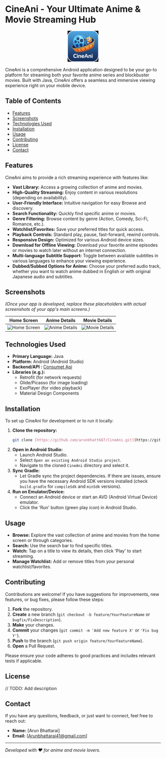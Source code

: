 # CineAni - Your Ultimate Anime & Movie Streaming Hub
<p align="center">
  <img src="./CineAni.png" width="100" height="100" alt="CineAni"/>
</p>

CineAni is a comprehensive Android application designed to be your go-to platform for streaming both your favorite anime series and blockbuster movies. Built with Java, CineAni offers a seamless and immersive viewing experience right on your mobile device.

## Table of Contents

* [Features](#features)
* [Screenshots](#screenshots)
* [Technologies Used](#technologies-used)
* [Installation](#installation)
* [Usage](#usage)
* [Contributing](#contributing)
* [License](#license)
* [Contact](#contact)

## Features

CineAni aims to provide a rich streaming experience with features like:

* **Vast Library:** Access a growing collection of anime and movies.
* **High-Quality Streaming:** Enjoy content in various resolutions (depending on availability).
* **User-Friendly Interface:** Intuitive navigation for easy Browse and discovery.
* **Search Functionality:** Quickly find specific anime or movies.
* **Genre Filtering:** Browse content by genre (Action, Comedy, Sci-Fi, Romance, etc.).
* **Watchlist/Favorites:** Save your preferred titles for quick access.
* **Playback Controls:** Standard play, pause, fast-forward, rewind controls.
* **Responsive Design:** Optimized for various Android device sizes.
* **Download for Offline Viewing:** Download your favorite anime episodes or movies to watch later without an internet connection.
* **Multi-language Subtitle Support:** Toggle between available subtitles in various languages to enhance your viewing experience.
* **Dubbed/Subbed Options for Anime:** Choose your preferred audio track, whether you want to watch anime dubbed in English or with original Japanese audio and subtitles.

## Screenshots

*(Once your app is developed, replace these placeholders with actual screenshots of your app's main screens.)*

| Home Screen | Anime Details | Movie Details |
| :-----------: | :-------------: | :-------------: |
| ![Home Screen](https://via.placeholder.com/300x500?text=Home+Screen) | ![Anime Details](https://via.placeholder.com/300x500?text=Anime+Details) | ![Movie Details](https://via.placeholder.com/300x500?text=Movie+Details) |

## Technologies Used

* **Primary Language:** Java
* **Platform:** Android (Android Studio)
* **Backend/API :** [Consumet Api](https://github.com/consumet/api.consumet.org)
* **Libraries (e.g.):**
    * Retrofit (for network requests)
    * Glide/Picasso (for image loading)
    * ExoPlayer (for video playback)
    * Material Design Components

## Installation

To set up CineAni for development or to run it locally:

1.  **Clone the repository:**
    ```bash
    git clone [https://github.com/arunbhatt687/CineAni.git](https://github.com/arunbhatt687/CineAni.git)
    ```
2.  **Open in Android Studio:**
    * Launch Android Studio.
    * Select `Open an existing Android Studio project`.
    * Navigate to the cloned `CineAni` directory and select it.
3.  **Sync Gradle:**
    * Let Gradle sync the project dependencies. If there are issues, ensure you have the necessary Android SDK versions installed (check `build.gradle` for `compileSdk` and `minSdk` versions).
4.  **Run on Emulator/Device:**
    * Connect an Android device or start an AVD (Android Virtual Device) emulator.
    * Click the 'Run' button (green play icon) in Android Studio.

## Usage

* **Browse:** Explore the vast collection of anime and movies from the home screen or through categories.
* **Search:** Use the search bar to find specific titles.
* **Watch:** Tap on a title to view its details, then click 'Play' to start streaming.
* **Manage Watchlist:** Add or remove titles from your personal watchlist/favorites.

## Contributing

Contributions are welcome! If you have suggestions for improvements, new features, or bug fixes, please follow these steps:

1.  **Fork** the repository.
2.  **Create** a new branch (`git checkout -b feature/YourFeatureName` or `bugfix/FixDescription`).
3.  **Make** your changes.
4.  **Commit** your changes (`git commit -m 'Add new feature X'` or `'Fix bug Y'`).
5.  **Push** to the branch (`git push origin feature/YourFeatureName`).
6.  **Open** a Pull Request.

Please ensure your code adheres to good practices and includes relevant tests if applicable.

## License
// TODO: Add description

## Contact

If you have any questions, feedback, or just want to connect, feel free to reach out:

* **Name:** [Arun Bhattarai]
* **Email:** [Arunbhattarai41@gmail.com]

---
*Developed with ❤️ for anime and movie lovers.*
